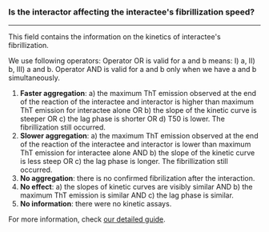 ### Is the interactor affecting the interactee's fibrillization speed?

***

This field contains the information on the kinetics of interactee's fibrillization.

We use following operators:
Operator OR is valid for a and b means: I) a, II) b, III) a and b.
Operator AND is valid for a and b only when we have a and b simultaneously.

1. **Faster aggregation**: a) the maximum ThT emission observed at the end of the reaction of the interactee and interactor is higher than maximum ThT emission for interactee alone OR b) the slope of the kinetic curve is steeper OR c) the lag phase is shorter OR d) T50 is lower. The fibrillization still occurred.
2. **Slower aggregation**: a) the maximum ThT emission observed at the end of the reaction of the interactee and interactor is lower than maximum ThT emission for interactee alone AND b) the slope of the kinetic curve is less steep OR c) the lag phase is longer. The fibrillization still occurred.
3. **No aggregation**: there is no confirmed fibrilization after the interaction.
4. **No effect**: a) the slopes of kinetic curves are visibly similar AND b) the maximum ThT emission is similar AND c) the lag phase is similar.
5. **No information**: there were no kinetic assays.

For more information, check [our detailed guide](https://kotulskalab.github.io/AmyloGraph/articles/definitions.html#q1-is-the-interactor-affecting-the-interactee-s-fibrillization-speed-).
